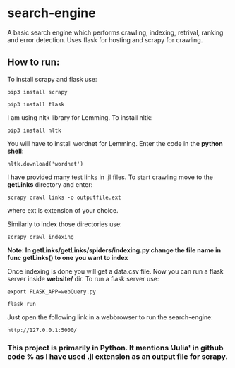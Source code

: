 # search-engine
A basic search engine which performs crawling, indexing, retrival, ranking and error detection. Uses flask for hosting and scrapy for crawling.

## How to run:
To install scrapy and flask use:

`pip3 install scrapy`

`pip3 install flask`

I am using nltk library for Lemming.
To install nltk:

`pip3 install nltk`

You will have to install wordnet for Lemming.
Enter the code in the **python shell**:

`nltk.download('wordnet')`

I have provided many test links in .jl files.
To start crawling move to the **getLinks** directory and enter:

`scrapy crawl links -o outputfile.ext`

where ext is extension of your choice.

Similarly to index those directories use:

`scrapy crawl indexing`

**Note: In getLinks/getLinks/spiders/indexing.py change the file name in func getLinks() to one you want to index**

Once indexing is done you will get a data.csv file.
Now you can run a flask server inside **website/** dir.
To run a flask server use:

`export FLASK_APP=webQuery.py`

`flask run`

Just open the following link in a webbrowser to run the search-engine:

`http://127.0.0.1:5000/`

### This project is primarily in Python. It mentions 'Julia' in github code % as I have used .jl extension as an output file for scrapy.
